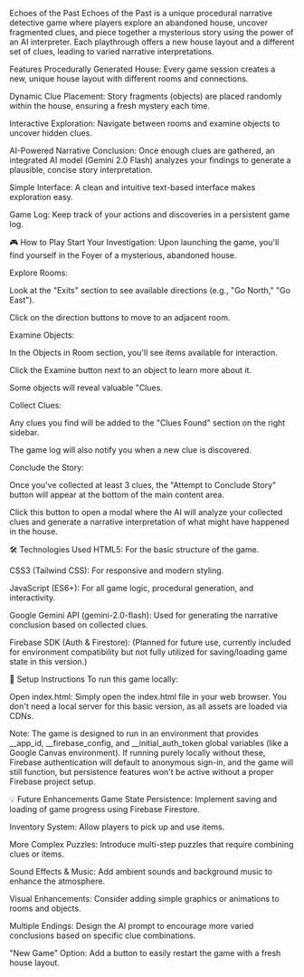 Echoes of the Past
Echoes of the Past is a unique procedural narrative detective game where players explore an abandoned house, uncover fragmented clues, and piece together a mysterious story using the power of an AI interpreter. Each playthrough offers a new house layout and a different set of clues, leading to varied narrative interpretations.

Features
Procedurally Generated House: Every game session creates a new, unique house layout with different rooms and connections.

Dynamic Clue Placement: Story fragments (objects) are placed randomly within the house, ensuring a fresh mystery each time.

Interactive Exploration: Navigate between rooms and examine objects to uncover hidden clues.

AI-Powered Narrative Conclusion: Once enough clues are gathered, an integrated AI model (Gemini 2.0 Flash) analyzes your findings to generate a plausible, concise story interpretation.

Simple Interface: A clean and intuitive text-based interface makes exploration easy.

Game Log: Keep track of your actions and discoveries in a persistent game log.

🎮 How to Play
Start Your Investigation: Upon launching the game, you'll find yourself in the Foyer of a mysterious, abandoned house.

Explore Rooms:

Look at the "Exits" section to see available directions (e.g., "Go North," "Go East").

Click on the direction buttons to move to an adjacent room.

Examine Objects:

In the Objects in Room section, you'll see items available for interaction.

Click the Examine button next to an object to learn more about it.

Some objects will reveal valuable "Clues.

Collect Clues:

Any clues you find will be added to the "Clues Found" section on the right sidebar.

The game log will also notify you when a new clue is discovered.

Conclude the Story:

Once you've collected at least 3 clues, the "Attempt to Conclude Story" button will appear at the bottom of the main content area.

Click this button to open a modal where the AI will analyze your collected clues and generate a narrative interpretation of what might have happened in the house.

🛠️ Technologies Used
HTML5: For the basic structure of the game.

CSS3 (Tailwind CSS): For responsive and modern styling.

JavaScript (ES6+): For all game logic, procedural generation, and interactivity.

Google Gemini API (gemini-2.0-flash): Used for generating the narrative conclusion based on collected clues.

Firebase SDK (Auth & Firestore): (Planned for future use, currently included for environment compatibility but not fully utilized for saving/loading game state in this version.)

🚀 Setup Instructions
To run this game locally:

Open index.html:
Simply open the index.html file in your web browser. You don't need a local server for this basic version, as all assets are loaded via CDNs.

Note: The game is designed to run in an environment that provides __app_id, __firebase_config, and __initial_auth_token global variables (like a Google Canvas environment). If running purely locally without these, Firebase authentication will default to anonymous sign-in, and the game will still function, but persistence features won't be active without a proper Firebase project setup.

💡 Future Enhancements
Game State Persistence: Implement saving and loading of game progress using Firebase Firestore.

Inventory System: Allow players to pick up and use items.

More Complex Puzzles: Introduce multi-step puzzles that require combining clues or items.

Sound Effects & Music: Add ambient sounds and background music to enhance the atmosphere.

Visual Enhancements: Consider adding simple graphics or animations to rooms and objects.

Multiple Endings: Design the AI prompt to encourage more varied conclusions based on specific clue combinations.

"New Game" Option: Add a button to easily restart the game with a fresh house layout.
